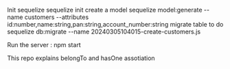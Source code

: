 Init sequelize
          sequelize init
create a model
          sequelize model:generate --name customers --attributes id:number,name:string,pan:string,account_number:string
migrate table to do
          sequelize db:migrate --name 20240305104015-create-customers.js


Run the server : npm start


This repo explains belongTo and hasOne assotiation
